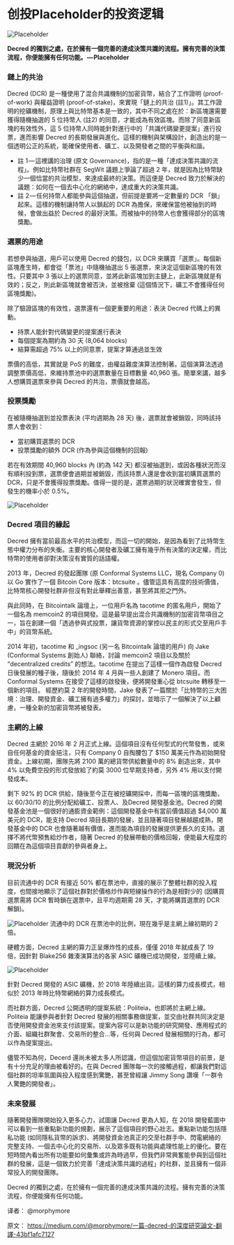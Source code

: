 # 创投Placeholder的投资逻辑

![Placeholder](img/Placeholder/img1.jpg "Placeholder")

**Decred 的獨到之處，在於擁有一個完善的達成決策共識的流程。擁有完善的決策流程，你便能擁有任何功能。 — Placeholder**

### 鏈上的共治

Decred  (DCR)  是一種使用了混合共識機制的加密貨幣，結合了工作證明 (proof-of-work)  與權益證明 (proof-of-stake)，來實現「鏈上的共治 (註1)」。其工作證明的挖礦機制，原理上與比特幣基本是一致的，其中不同之處在於：新區塊還需要獲得隨機抽選的 5 位持幣人 (註2) 的同意，才能成為有效區塊。而除了同意新區塊的有效性外，這 5 位持幣人同時能針對進行中的「共識代碼變更提案」進行投票，進而影響 Decred 的長期發展與進化。這樣的機制與架構設計，創造出的是一個透明公正的系統，能確保使用者、礦工、以及開發者之間的平衡與和諧。
* 註 1 — 這裡講的治理 (原文 Governance)，指的是一種「達成決策共識的流程」。例如比特幣社群在 SegWit 議題上爭論了超過 2 年，就是因為比特幣缺少一個恰當的共治模型，來達成最終的決策。而這便是 Decred 致力於解決的議題：如何在一個去中心化的網絡中，達成重大的決策共識。
* 註 2 — 任何持幣人都能參與這個抽選，但前提是要將一定數量的 DCR 「鎖」起來。這樣的機制讓持幣人以鎖起的 DCR 為擔保，來確保當他被抽到的時候，會做出益於 Decred 的最好決策。而被抽中的持幣人也會獲得部分的區塊獎勵。

### 選票的用途

若想參與抽選，用戶可以使用 Decred 的錢包，以 DCR 來購買「選票」。每個新區塊產生時，都會從「票池」中隨機抽選出 5 張選票，來決定這個新區塊的有效性。只要其中 3 張以上的選票同意，並將此新區塊加到主鏈上，此新區塊就是有效的；反之，則此新區塊就會被否決，並被捨棄 (這個情況下，礦工不會獲得任何區塊獎勵)。

除了驗證區塊的有效性，選票還有一個更重要的用途：表決 Decred 代碼上的異動。

* 持票人能針對代碼變更的提案進行表決
* 每個提案為期約為 30 天 (8,064 blocks)
* 結算需超過 75% 以上的同意票，提案才算通過並生效

票價的高低，其實就是 PoS 的難度，由權益難度演算法控制著。這個演算法透過調整票價高低，來維持票池中的選票數量在目標數量 40,960 張。簡單來講，越多人想購買選票來參與 Decred 的共治，票價就會越高。

### 投票獎勵

在被隨機抽選到並投票表決 (平均週期為 28 天) 後，選票就會被銷毀，同時該持票人會收到：

* 當初購買選票的 DCR
* 投票獎勵的額外 DCR (作為參與這個機制的回報)

若在有效期間 40,960 blocks 內 (約為 142 天) 都沒被抽選到，或因各種狀況而沒有順利投到票，選票便會過期並被銷毀，而該持票人還是會收到當初購買選票的 DCR，只是不會獲得投票獎勵。值得一提的是，選票過期的狀況確實會發生，但發生的機率小於 0.5%。

![Placeholder](img/Placeholder/img2.png "Placeholder")

### Decred 項目的緣起

Decred 擁有當前最高水平的共治模型，而這一切的開始，是因為看到了比特幣生態中權力分布的失衡。主要的核心開發者及礦工擁有幾乎所有決策的決定權，而比特幣的使用者卻對決策沒有實質的話語權。

2013 年，Decred 的發起團隊 (原 Conformal Systems LLC，現名 Company 0) 以 Go 實作了一個 Bitcoin Core 版本：btcsuite 。儘管這具有高度的技術價值，比特幣核心開發社群非但沒有對此舉釋出善意，甚至將其拒之門外。

與此同時，在 Bitcointalk 論壇上，一位用戶名為 tacotime 的匿名用戶，開始了一個名為 memcoin2 的項目開發。這是最早提出混合共識機制的加密貨幣項目之一，旨在創建一個「透過參與式投票，讓貨幣資源的掌控以民主的形式交至用戶手中」的貨幣系統。

2014 年初，tacotime 和 _ingsoc (另一名 Bitcointalk 論壇的用戶) 向 Jake (Conformal Systems 創始人) 聯絡，討論 memcoin2 項目以及關於 “decentralized credits” 的想法。tacotime 在提出了這樣一個作為啟發 Decred 日後發展的種子後，隨後於 2014 年 4 月與一些人創建了 Monero 項目。而 Conformal Systems 在接受了這樣的啟發後，便將開發重心從 btcsuite 轉移至一個新的項目。
經歷約莫 2 年的開發時間，Jake 發表了一篇關於「比特幣的三大困境：治理、開發資金、礦工擁有過多權力」的探討，並暗示了一個解決了以上顧慮，一種全新的加密貨幣將被發表。

### 主網的上線

Decred 主網於 2016 年 2 月正式上線。這個項目沒有任何型式的代幣發售，或來自任何基金的資金挹注，只有 Company 0 自掏腰包了 $150 萬美元作為初始開發資金。上線初期，團隊先將 2100 萬的總貨幣供給數量中的 8% 創造出來，其中 4% 以免費空投的形式發放給了約莫 3000 位早期支持者，另外 4% 用以支付開發成本。

剩下 92% 的 DCR 供給，隨後至今正在被挖礦開採中，而每一區塊的區塊獎勵，以 60/30/10 的比例分配給礦工、投票人、及Decred 開發基金池。Decred 的開發基金池是一個很好的通膨資金範例：這個開發基金中有當前價值超過 $4,000 萬美元的 DCR，能支持 Decred 項目長期的發展，並且隨著項目發展越趨成熟，開發基金中的 DCR 也會隨著越有價值，進而能為項目的發展提供更長久的支持。選擇不將代幣預售給炒作者，隨著 Decred 的發展帶動的價格回報，便能最大程度的回饋在為這個項目貢獻的參與者身上。

### 現況分析

目前流通中的 DCR 有接近 50% 都在票池中，直接的展示了整體社群的投入程度，也間接地顯示了這個社群對於價格炒作與短線操作的行為是相對少的 (因購買選票需將 DCR 暫時鎖在選票中，且平均週期需 28 天，才能將購買選票的 DCR 解鎖)。

![Placeholder](img/Placeholder/img3.png "Placeholder")
流通中的 DCR 在票池中的比例，現在幾乎是主網上線初期的 2 倍。

硬體方面，Decred 主網的算力正呈爆炸性的成長，僅僅 2018 年就成長了 19 倍，因針對 Blake256 雜湊演算法的各家 ASIC 礦機已成功開發，並陸續上線。

![Placeholder](img/Placeholder/img4.png "Placeholder")

針對 Decred 開發的 ASIC 礦機，於 2018 年陸續出貨。這樣的算力成長模式，相似於 2013 年時比特幣網絡的算力成長模式。

而社群方面，Decred 公開透明的提案系統：Politeia，也即將於主網上線。Politeia 能讓參與者針對 Decred 發展的相關事務做提案，並交由社群共同決定是否使用開發資金池來支付該提案。提案內容可以是新功能的研究開發、應用程式的介面、組織社群聚會、交易所的整合…等，任何與 Decred 發展相關的行為，都可以作為提案提出。

儘管不知為何，Decerd 還尚未被太多人所認識，但這個加密貨幣項目的前景，是有十分充足的理由被看好的。在與 Decred 團隊每一次的接觸過程，都讓我們對這個社群的坦率氛圍與投入程度感到驚艷，甚至曾經讓 Jimmy Song 讚嘆「一群令人驚艷的開發者」。

### 未來發展

隨著開發團隊開始投入更多心力，試圖讓 Decred 更為人知，在 2018 開發藍圖中可以看到一些重點新功能的規劃，展示了這個項目的野心壯志。重點新功能包括隱私功能 (如同隱私貨幣的訴求)、將開發資金池真正的交至社群手中、閃電網絡的完整支持、一個去中心化的交易所、以及眾多既有功能與處理性能上的優化。要在短時間內看出所有功能要如何彙集或許為時過早，但我們非常興奮能參與到這個社群的發展，這是一個致力於完善「達成決策共識的過程」的社群，並且擁有一個非常投入的開發團隊。

Decred 的獨到之處，在於擁有一個完善的達成決策共識的流程。擁有完善的決策流程，你便能擁有任何功能。



译者： @morphymore

原文： https://medium.com/@morphymore/一篇-decred-的深度研究論文-翻譯-43bf1afc7127

